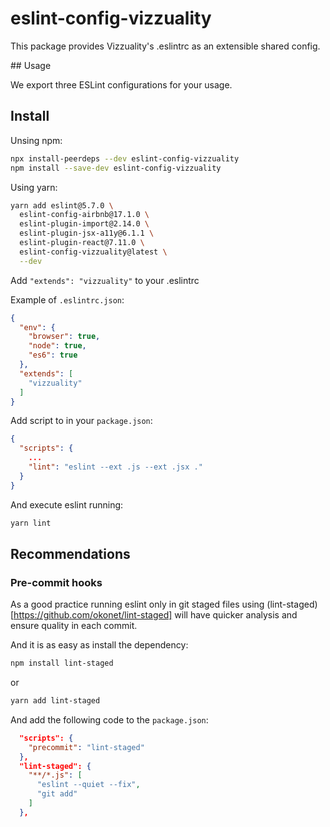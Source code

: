 # eslint-config-vizzuality

This package provides Vizzuality's .eslintrc as an extensible shared config.

## Usage

We export three ESLint configurations for your usage.

## Install

Unsing npm:

```bash
npx install-peerdeps --dev eslint-config-vizzuality
npm install --save-dev eslint-config-vizzuality
```

Using yarn:

```bash
yarn add eslint@5.7.0 \
  eslint-config-airbnb@17.1.0 \
  eslint-plugin-import@2.14.0 \
  eslint-plugin-jsx-a11y@6.1.1 \
  eslint-plugin-react@7.11.0 \
  eslint-config-vizzuality@latest \
  --dev
```

Add `"extends": "vizzuality"` to your .eslintrc

Example of `.eslintrc.json`:

```json
{
  "env": {
    "browser": true,
    "node": true,
    "es6": true
  },
  "extends": [
    "vizzuality"
  ]
}
```

Add script to in your `package.json`:

```json
{
  "scripts": {
    ...
    "lint": "eslint --ext .js --ext .jsx ."
  }
}
```

And execute eslint running:

```bash
yarn lint
```

## Recommendations

### Pre-commit hooks

As a good practice running eslint only in git staged files using (lint-staged)[https://github.com/okonet/lint-staged] will have quicker analysis and ensure quality in each commit.

And it is as easy as install the dependency:

```bash
npm install lint-staged
```

or

```bash
yarn add lint-staged
```

And add the following code to the `package.json`:

```json
  "scripts": {
    "precommit": "lint-staged"
  },
  "lint-staged": {
    "**/*.js": [
      "eslint --quiet --fix",
      "git add"
    ]
  },
```
